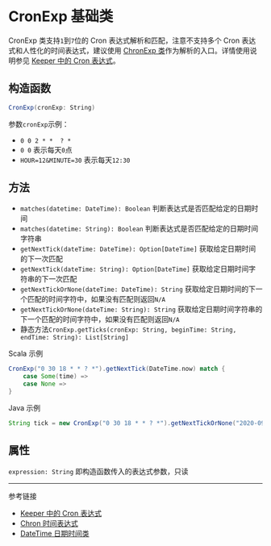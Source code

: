 # CronExp 基础类

CronExp 类支持`1`到`7`位的 Cron 表达式解析和匹配，注意不支持多个 Cron 表达式和人性化的时间表达式，建议使用 [ChronExp 类](/datahub/chron.md)作为解析的入口。详情使用说明参见 [Keeper 中的 Cron 表达式](/keeper/cron.md)。

## 构造函数

```scala
CronExp(cronExp: String)
```

参数`cronExp`示例：

* `0 0 2 * *  ? *`
* `0 0` 表示每天`0`点
* `HOUR=12&MINUTE=30` 表示每天`12:30`

## 方法

* `matches(datetime: DateTime): Boolean` 判断表达式是否匹配给定的日期时间
* `matches(datetime: String): Boolean` 判断表达式是否匹配给定的日期时间字符串
* `getNextTick(dateTime: DateTime): Option[DateTime]` 获取给定日期时间的下一次匹配
* `getNextTick(dateTime: String): Option[DateTime]` 获取给定日期时间字符串的下一次匹配
* `getNextTickOrNone(dateTime: DateTime): String` 获取给定日期时间的下一个匹配的时间字符中，如果没有匹配则返回`N/A`
* `getNextTickOrNone(dateTime: String): String` 获取给定日期时间字符串的下一个匹配的时间字符中，如果没有匹配则返回`N/A`
* 静态方法`CronExp.getTicks(cronExp: String, beginTime: String, endTime: String): List[String]`

Scala 示例

```scala
CronExp("0 30 18 * * ? *").getNextTick(DateTime.now) match {
    case Some(time) => 
    case None =>
}
```

Java 示例

```java
String tick = new CronExp("0 30 18 * * ? *").getNextTickOrNone("2020-09-18 12:00:00");
```

## 属性

`expression: String` 即构造函数传入的表达式参数，只读

---
参考链接

* [Keeper 中的 Cron 表达式](/keeper/cron.md)
* [Chron 时间表达式](/datahub/chron.md)
* [DateTime 日期时间类](/datahub/datetime.md)